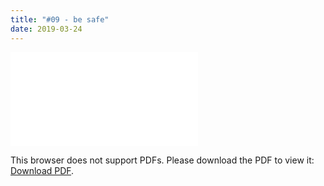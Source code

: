 ```yaml
---
title: "#09 - be safe"
date: 2019-03-24
---
```


<object data="/episode09.pdf" type="application/pdf" width="700px" height="700px">
    <embed src="/episode09.pdf">
        <p>This browser does not support PDFs. Please download the PDF to view it: <a href="/episode09.pdf">Download PDF</a>.</p>
    </embed>
</object>
